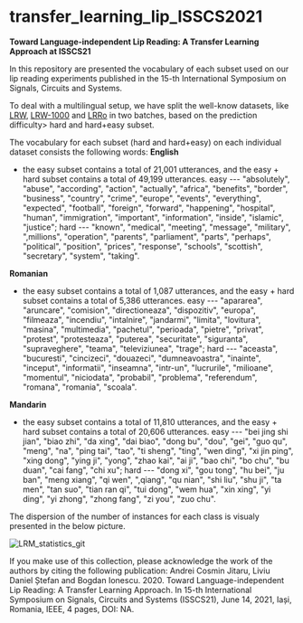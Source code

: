 # transfer_learning_lip_ISSCS2021

**Toward Language-independent Lip Reading: A Transfer Learning Approach at ISSCS21**


In this repository are presented the vocabulary of each subset used on our lip reading experiments published in the 15-th International Symposium on Signals, Circuits and Systems.

To deal with a multilingual setup, we have split the well-know datasets, like [LRW](https://www.robots.ox.ac.uk/~vgg/publications/2016/Chung16/chung16.pdf), [LRW-1000](https://arxiv.org/pdf/1810.06990.pdf) and [LRRo](https://doi.org/10.1145/3339825.3394932 ) in two batches, based on the prediction difficulty> hard and hard+easy subset.

The vocabulary for each subset (hard and hard+easy) on each individual dataset consists the following words:
**English**
- the easy subset contains a total of 21,001 utterances, and the easy + hard subset contains a total of 49,199 utterances. 
easy --- "absolutely", "abuse", "according", "action", "actually", "africa", "benefits", "border", "business", "country", "crime", "europe", "events", "everything", "expected", "football", "foreign", "forward", "happening", "hospital", "human", "immigration", "important", "information", "inside", "islamic", "justice"; hard --- "known", "medical", "meeting", "message", "military", ",millions", "operation", "parents", "parliament", "parts", "perhaps", "political", "position", "prices", "response", "schools", "scottish", "secretary", "system", "taking".

**Romanian**
- the easy subset contains a total of 1,087 utterances, and the easy + hard subset contains a total of 5,386 utterances. 
easy --- "apararea", "aruncare", "comision", "directioneaza", "dispozitiv", "europa", "filmeaza", "incendiu", "intalnire", "jandarmi", "limita", "lovitura", "masina", "multimedia", "pachetul", "perioada", "pietre", "privat", "protest", "protesteaza", "puterea", "securitate", "siguranta", "supraveghere", "teama", "televiziunea", "trage"; hard --- "aceasta", "bucuresti", "cincizeci", "douazeci", "dumneavoastra", "inainte", "inceput", "informatii", "inseamna", "intr-un", "lucrurile", "milioane", "momentul", "niciodata", "probabil", "problema", "referendum", "romana", "romania", "scoala".

**Mandarin**
- the easy subset contains a total of 11,810 utterances, and the easy + hard subset contains a total of 20,606 utterances. 
easy --- "bei jing shi jian", "biao zhi", "da xing", "dai biao", "dong bu", "dou", "gei", "guo qu", "meng", "na", "ping tai", "tao", "ti sheng", "ting", "wen ding", "xi jin ping", "xing dong", "ying ji", "yong", "zhao kai", "ai ji", "bao chi", "bo chu", "bu duan", "cai fang", "chi xu"; hard --- "dong xi", "gou tong", "hu bei", "ju ban", "meng xiang", "qi wen", ",qiang", "qu nian", "shi liu", "shu ji", "ta men", "tan suo", "tian ran qi", "tui dong", "wem hua", "xin xing", "yi ding", "yi zhong", "zhong fang", "zi you", "zuo chu".

The dispersion of the number of instances for each class is visualy presented in the below picture.

![LRM_statistics_git](https://user-images.githubusercontent.com/39959212/112307956-3e26ef00-8caa-11eb-9747-e76433d0ba75.png)

If you make use of this collection, please acknowledge the work of the authors by citing the following publication: Andrei Cosmin Jitaru, Liviu Daniel Ștefan and Bogdan Ionescu. 2020. Toward Language-independent Lip Reading: A Transfer Learning Approach. In 15-th International Symposium on Signals, Circuits and Systems (ISSCS21), June 14, 2021, Iași, Romania, IEEE, 4 pages, DOI: NA.

